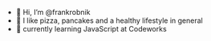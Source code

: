 - 👋 Hi, I’m @frankrobnik
- 🍕 I like pizza, pancakes and a healthy lifestyle in general
- 🌱 currently learning JavaScript at Codeworks

<!---
frankrobnik/frankrobnik is a ✨ special ✨ repository because its `README.md` (this file) appears on your GitHub profile.
You can click the Preview link to take a look at your changes.
--->
